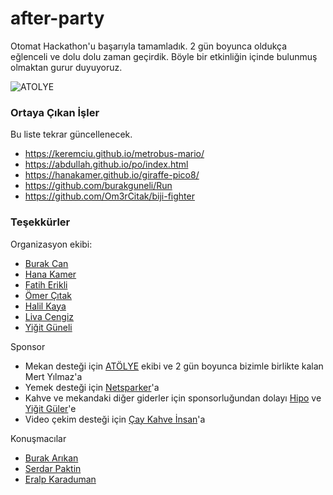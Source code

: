 # after-party

Otomat Hackathon'u başarıyla tamamladık. 2 gün boyunca oldukça eğlenceli ve dolu dolu zaman geçirdik. Böyle bir etkinliğin içinde bulunmuş olmaktan gurur duyuyoruz.

![ATOLYE](https://pbs.twimg.com/media/CxuKZSZXAAESXaN.jpg:large)

### Ortaya Çıkan İşler

Bu liste tekrar güncellenecek.

- <https://keremciu.github.io/metrobus-mario/>
- <https://abdullah.github.io/po/index.html>
- <https://hanakamer.github.io/giraffe-pico8/>
- <https://github.com/burakguneli/Run>
- <https://github.com/Om3rCitak/biji-fighter>

### Teşekkürler

Organizasyon ekibi:

- [Burak Can](https://burakcan.me/)
- [Hana Kamer](https://hanakamer.com/)
- [Fatih Erikli](http://fatiherikli.com/)
- [Ömer Çıtak](http://omercitak.com/)
- [Halil Kaya](https://halilkaya.net/)
- [Liva Cengiz](http://livacengiz.github.io/)
- [Yiğit Güneli](http://yiit.org/)

Sponsor 

- Mekan desteği için [ATÖLYE](http://www.atolye.io/en) ekibi ve 2 gün boyunca bizimle birlikte kalan Mert Yılmaz'a
- Yemek desteği için [Netsparker](http://netsparker.com.tr/)'a
- Kahve ve mekandaki diğer giderler için sponsorluğundan dolayı [Hipo](http://hipolabs.com) ve [Yiğit Güler](https://twitter.com/hyigitguler?lang=en)'e
- Video çekim desteği için [Çay Kahve İnsan](http://caykahveinsan.com/)'a

Konuşmacılar
- [Burak Arıkan](http://burak-arikan.com/)
- [Serdar Paktin](https://twitter.com/paktin)
- [Eralp Karaduman](http://eralpkaraduman.com/)
